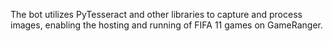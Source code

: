 The bot utilizes PyTesseract and other libraries to capture and process images, enabling the hosting and running of FIFA 11 games on GameRanger.
